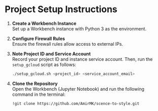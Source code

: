 
# Project Setup Instructions

1. **Create a Workbench Instance**  
   Set up a Workbench instance with Python 3 as the environment.

2. **Configure Firewall Rules**  
   Ensure the firewall rules allow access to external IPs.

3. **Note Project ID and Service Account**  
   Record your project ID and instance service account. Then, run the `setup_gcloud` script as follows:
   ```bash
   ./setup_gcloud.sh <project_id> <service_account_email>
   ```

4. **Clone the Repository**  
   Open the Workbench (Jupyter Notebook) and run the following command in the terminal:
   ```bash
   !git clone https://github.com/AmirMK/scence-to-style.git
   ```
